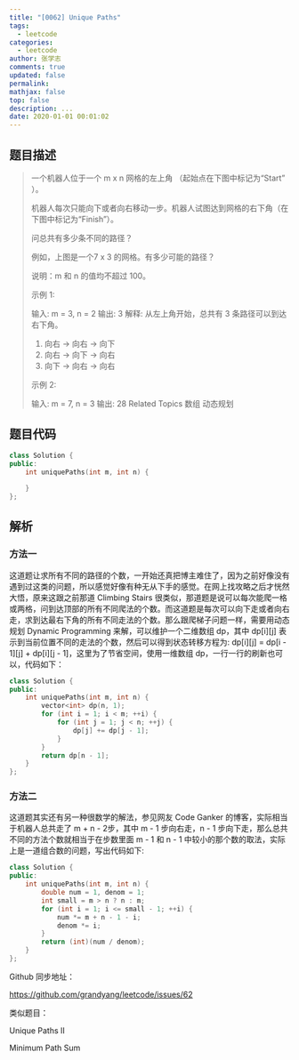 ```yaml
---
title: "[0062] Unique Paths"
tags:
  - leetcode
categories:
  - leetcode
author: 张学志
comments: true
updated: false
permalink:
mathjax: false
top: false
description: ...
date: 2020-01-01 00:01:02
---
```


## 题目描述

> 一个机器人位于一个 m x n 网格的左上角 （起始点在下图中标记为“Start” ）。 
> 
> 机器人每次只能向下或者向右移动一步。机器人试图达到网格的右下角（在下图中标记为“Finish”）。 
> 
> 问总共有多少条不同的路径？ 
> 
> 
> 
> 例如，上图是一个7 x 3 的网格。有多少可能的路径？ 
> 
> 说明：m 和 n 的值均不超过 100。 
> 
> 示例 1: 
> 
> 输入: m = 3, n = 2
> 输出: 3
> 解释:
> 从左上角开始，总共有 3 条路径可以到达右下角。
> 1. 向右 -> 向右 -> 向下
> 2. 向右 -> 向下 -> 向右
> 3. 向下 -> 向右 -> 向右
> 
> 
> 示例 2: 
> 
> 输入: m = 7, n = 3
> 输出: 28 
> Related Topics 数组 动态规划

## 题目代码

```cpp
class Solution {
public:
    int uniquePaths(int m, int n) {
        
    }
};
```

## 解析

### 方法一

这道题让求所有不同的路径的个数，一开始还真把博主难住了，因为之前好像没有遇到过这类的问题，所以感觉好像有种无从下手的感觉。在网上找攻略之后才恍然大悟，原来这跟之前那道 Climbing Stairs 很类似，那道题是说可以每次能爬一格或两格，问到达顶部的所有不同爬法的个数。而这道题是每次可以向下走或者向右走，求到达最右下角的所有不同走法的个数。那么跟爬梯子问题一样，需要用动态规划 Dynamic Programming 来解，可以维护一个二维数组 dp，其中 dp[i][j] 表示到当前位置不同的走法的个数，然后可以得到状态转移方程为:  dp[i][j] = dp[i - 1][j] + dp[i][j - 1]，这里为了节省空间，使用一维数组 dp，一行一行的刷新也可以，代码如下：


```cpp
class Solution {
public:
    int uniquePaths(int m, int n) {
        vector<int> dp(n, 1);
        for (int i = 1; i < m; ++i) {
            for (int j = 1; j < n; ++j) {
                dp[j] += dp[j - 1]; 
            }
        }
        return dp[n - 1];
    }
};
```

### 方法二

这道题其实还有另一种很数学的解法，参见网友 Code Ganker 的博客，实际相当于机器人总共走了 m + n - 2步，其中 m - 1 步向右走，n - 1 步向下走，那么总共不同的方法个数就相当于在步数里面 m - 1 和 n - 1 中较小的那个数的取法，实际上是一道组合数的问题，写出代码如下:


```cpp
class Solution {
public:
    int uniquePaths(int m, int n) {
        double num = 1, denom = 1;
        int small = m > n ? n : m;
        for (int i = 1; i <= small - 1; ++i) {
            num *= m + n - 1 - i;
            denom *= i;
        }
        return (int)(num / denom);
    }
};
```

Github 同步地址：

https://github.com/grandyang/leetcode/issues/62

 

类似题目：

Unique Paths II

Minimum Path Sum
